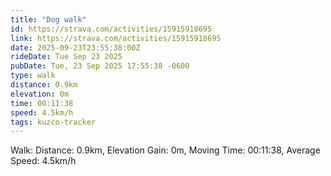 ```yaml
---
title: "Dog walk"
id: https://strava.com/activities/15915918695
link: https://strava.com/activities/15915918695
date: 2025-09-23T23:55:38:00Z
rideDate: Tue Sep 23 2025
pubDate: Tue, 23 Sep 2025 17:55:38 -0600
type: walk
distance: 0.9km
elevation: 0m
time: 00:11:38
speed: 4.5km/h
tags: kuzco-tracker
---
```

Walk: Distance: 0.9km, Elevation Gain: 0m, Moving Time: 00:11:38, Average Speed: 4.5km/h